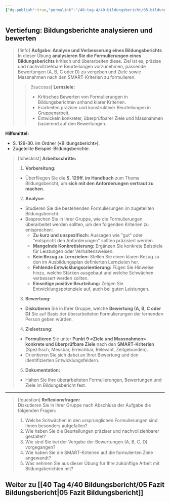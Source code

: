 ```yaml
---
{"dg-publish":true,"permalink":"/40-tag-4/40-bildungsbericht/05-bildungsberichte-verbessern/"}
---
```


## Vertiefung: Bildungsberichte analysieren und bewerten

>[!info] **Aufgabe: Analyse und Verbesserung eines Bildungsberichts**
>In dieser Übung **analysieren Sie die Formulierungen eines Bildungsberichts** kritisch und überarbeiten diese. Ziel ist es, präzise und nachvollziehbare Beurteilungen vorzunehmen, passende Bewertungen (A, B, C oder D) zu vergeben und Ziele sowie Massnahmen nach den SMART-Kriterien zu formulieren.  
>
>>[!success] **Lernziele:**
>>- Kritisches Bewerten von Formulierungen in Bildungsberichten anhand klarer Kriterien.  
>>- Erarbeiten präziser und konstruktiver Beurteilungen in Gruppenarbeit.  
>>- Entwickeln konkreter, überprüfbarer Ziele und Massnahmen basierend auf den Bewertungen.  

**Hilfsmittel:**  
- S. 129-30. im Ordner («Bildungsbericht»).
- Zugeteilte Beispiel-Bildungsberichte.

>[!checklist] **Arbeitsschritte:**
>1. **Vorbereitung:**  
>   - Überfliegen Sie die **S. 129ff. im Handbuch** zum Thema Bildungsbericht, um **sich mit den Anforderungen vertraut zu machen**.  
>
>2. **Analyse:**  
>   - Studieren Sie die bestehenden Formulierungen im zugeteilten Bildungsbericht.  
>   - Besprechen Sie in Ihrer Gruppe, wie die Formulierungen überarbeitet werden sollten, um den folgenden Kriterien zu entsprechen:  
>     - **Zu kurz und unspezifisch:** Aussagen wie "gut" oder "entspricht den Anforderungen" sollten präzisiert werden.  
>     - **Mangelnde Konkretisierung:** Ergänzen Sie konkrete Beispiele für Leistungen oder Verhaltensweisen.  
>     - **Kein Bezug zu Lernzielen:** Stellen Sie einen klaren Bezug zu den im Ausbildungsplan definierten Lernzielen her.  
>     - **Fehlende Entwicklungsorientierung:** Fügen Sie Hinweise hinzu, welche Stärken ausgebaut und welche Schwächen verbessert werden sollten.  
>     - **Einseitige positive Beurteilung:** Zeigen Sie Entwicklungspotenziale auf, auch bei guten Leistungen.  
>
>3. **Bewertung:**  
>   - **Diskutieren** Sie in Ihrer Gruppe, welche **Bewertung (A, B, C oder D)** Sie auf Basis der überarbeiteten Formulierungen der lernenden Person geben würden.  
>
>4. **Zielsetzung:**  
>   - **Formulieren** Sie unter **Punkt 9 «Ziele und Massnahmen» konkrete und überprüfbare Ziele** nach den **SMART-Kriterien** (Spezifisch, Messbar, Erreichbar, Relevant, Zeitgebunden).  
>   - Orientieren Sie sich dabei an Ihrer Bewertung und den identifizierten Entwicklungsfeldern.  
>
>5. **Dokumentation:**  
>   - Halten Sie Ihre überarbeiteten Formulierungen, Bewertungen und Ziele im Bildungsbericht fest.

---

>[!question] **Reflexionsfragen:**  
>Diskutieren Sie in Ihrer Gruppe nach Abschluss der Aufgabe die folgenden Fragen:  
>1. Welche Schwächen in den ursprünglichen Formulierungen sind Ihnen besonders aufgefallen?  
>2. Wie haben Sie die Beurteilungen präziser und nachvollziehbarer gestaltet?  
>3. Wie sind Sie bei der Vergabe der Bewertungen (A, B, C, D) vorgegangen?  
>4. Wie haben Sie die SMART-Kriterien auf die formulierten Ziele angewandt?  
>5. Was nehmen Sie aus dieser Übung für Ihre zukünftige Arbeit mit Bildungsberichten mit?  

## Weiter zu [[40 Tag 4/40 Bildungsbericht/05 Fazit Bildungsbericht\|05 Fazit Bildungsbericht]]